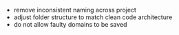 - remove inconsistent naming across project
- adjust folder structure to match clean code architecture
- do not allow faulty domains to be saved